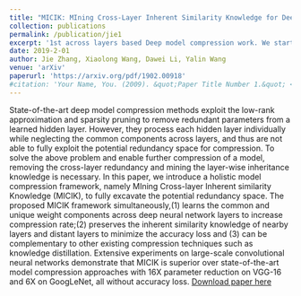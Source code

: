 ```yaml
---
title: "MICIK: MIning Cross-Layer Inherent Similarity Knowledge for Deep Model Compression"
collection: publications
permalink: /publication/jie1
excerpt: '1st across layers based Deep model compression work. We start this proposal in the summer of 2017.'
date: 2019-2-01
author: Jie Zhang, Xiaolong Wang, Dawei Li, Yalin Wang
venue: 'arXiv'
paperurl: 'https://arxiv.org/pdf/1902.00918'
#citation: 'Your Name, You. (2009). &quot;Paper Title Number 1.&quot; <i>Journal 1</i>. 1(1).'
---
```

State-of-the-art deep model compression methods exploit the low-rank approximation and sparsity pruning to remove redundant parameters from a learned hidden layer. However, they process each hidden layer individually while neglecting the common components across layers, and thus are not able to fully exploit the potential redundancy space for compression. To solve the above problem and enable further compression of a model, removing the cross-layer redundancy and mining the layer-wise inheritance knowledge is necessary. In this paper, we introduce a holistic model compression framework, namely MIning Cross-layer Inherent similarity Knowledge (MICIK), to fully excavate the potential redundancy space. The proposed MICIK framework simultaneously,(1) learns the common and unique weight components across deep neural network layers to increase compression rate;(2) preserves the inherent similarity knowledge of nearby layers and distant layers to minimize the accuracy loss and (3) can be complementary to other existing compression techniques such as knowledge distillation. Extensive experiments on large-scale convolutional neural networks demonstrate that MICIK is superior over state-of-the-art model compression approaches with 16X parameter reduction on VGG-16 and 6X on GoogLeNet, all without accuracy loss.
[Download paper here](https://arxiv.org/pdf/1902.00918)

